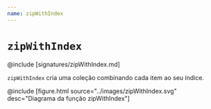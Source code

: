 ```yaml
---
name: zipWithIndex
---
```


# `zipWithIndex`

@include [signatures/zipWithIndex.md]

`zipWithIndex` cria uma coleção combinando cada item ao seu índice.

@include [figure.html source="../images/zipWithIndex.svg" desc="Diagrama da função zipWithIndex"]

